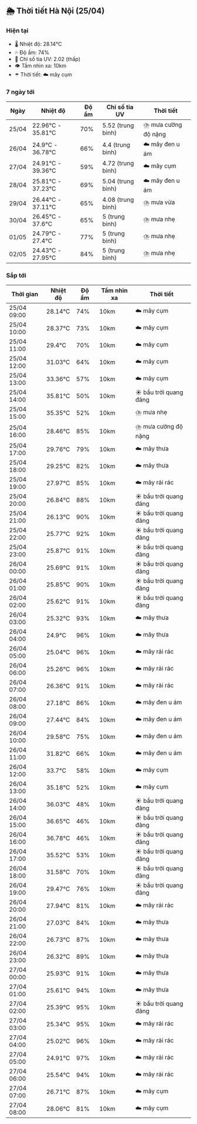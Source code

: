 ## 🌦️ Thời tiết Hà Nội (25/04)

### Hiện tại

- 🌡️ Nhiệt độ: 28.14℃
- 💦 Độ ẩm: 74%
- 🌟 Chỉ số tia UV: 2.02 (thấp)
- 👁️ Tầm nhìn xa: 10km
- ☂️ Thời tiết: ☁️ mây cụm

### 7 ngày tới

| Ngày | Nhiệt độ | Độ ẩm | Chỉ số tia UV | Thời tiết |
| --- | --- | --- | --- | --- |
| 25/04 | 22.96℃ - 35.81℃ | 70% | 5.52 (trung bình) | ⛈️ mưa cường độ nặng |
| 26/04 | 24.9℃ - 36.78℃ | 66% | 4.4 (trung bình) | ☁️ mây đen u ám |
| 27/04 | 24.91℃ - 39.36℃ | 59% | 4.72 (trung bình) | ☁️ mây cụm |
| 28/04 | 25.81℃ - 37.23℃ | 69% | 5.04 (trung bình) | ☁️ mây đen u ám |
| 29/04 | 26.44℃ - 37.11℃ | 65% | 4.08 (trung bình) | ⛈️ mưa vừa |
| 30/04 | 26.45℃ - 37.6℃ | 65% | 5 (trung bình) | ⛈️ mưa nhẹ |
| 01/05 | 24.79℃ - 27.4℃ | 77% | 5 (trung bình) | ⛈️ mưa nhẹ |
| 02/05 | 24.43℃ - 27.95℃ | 84% | 5 (trung bình) | ⛈️ mưa nhẹ |

### Sắp tới

| Thời gian | Nhiệt độ | Độ ẩm | Tầm nhìn xa | Thời tiết |
| --- | --- | --- | --- | --- |
| 25/04 09:00 | 28.14℃ | 74% | 10km | ☁️ mây cụm |
| 25/04 10:00 | 28.37℃ | 73% | 10km | ☁️ mây cụm |
| 25/04 11:00 | 29.4℃ | 70% | 10km | ☁️ mây cụm |
| 25/04 12:00 | 31.03℃ | 64% | 10km | ☁️ mây cụm |
| 25/04 13:00 | 33.36℃ | 57% | 10km | ☁️ mây cụm |
| 25/04 14:00 | 35.81℃ | 50% | 10km | ☀️ bầu trời quang đãng |
| 25/04 15:00 | 35.35℃ | 52% | 10km | ⛈️ mưa nhẹ |
| 25/04 16:00 | 28.46℃ | 85% | 10km | ⛈️ mưa cường độ nặng |
| 25/04 17:00 | 29.76℃ | 79% | 10km | ☁️ mây thưa |
| 25/04 18:00 | 29.25℃ | 82% | 10km | ☁️ mây thưa |
| 25/04 19:00 | 27.97℃ | 85% | 10km | ☁️ mây rải rác |
| 25/04 20:00 | 26.84℃ | 88% | 10km | ☀️ bầu trời quang đãng |
| 25/04 21:00 | 26.13℃ | 90% | 10km | ☀️ bầu trời quang đãng |
| 25/04 22:00 | 25.77℃ | 92% | 10km | ☀️ bầu trời quang đãng |
| 25/04 23:00 | 25.87℃ | 91% | 10km | ☀️ bầu trời quang đãng |
| 26/04 00:00 | 25.69℃ | 91% | 10km | ☀️ bầu trời quang đãng |
| 26/04 01:00 | 25.85℃ | 90% | 10km | ☀️ bầu trời quang đãng |
| 26/04 02:00 | 25.62℃ | 91% | 10km | ☀️ bầu trời quang đãng |
| 26/04 03:00 | 25.32℃ | 93% | 10km | ☁️ mây thưa |
| 26/04 04:00 | 24.9℃ | 96% | 10km | ☁️ mây thưa |
| 26/04 05:00 | 25.04℃ | 96% | 10km | ☁️ mây rải rác |
| 26/04 06:00 | 25.26℃ | 96% | 10km | ☁️ mây rải rác |
| 26/04 07:00 | 26.36℃ | 91% | 10km | ☁️ mây rải rác |
| 26/04 08:00 | 27.18℃ | 86% | 10km | ☁️ mây đen u ám |
| 26/04 09:00 | 27.44℃ | 84% | 10km | ☁️ mây đen u ám |
| 26/04 10:00 | 29.58℃ | 75% | 10km | ☁️ mây đen u ám |
| 26/04 11:00 | 31.82℃ | 66% | 10km | ☁️ mây đen u ám |
| 26/04 12:00 | 33.7℃ | 58% | 10km | ☁️ mây cụm |
| 26/04 13:00 | 35.18℃ | 52% | 10km | ☁️ mây cụm |
| 26/04 14:00 | 36.03℃ | 48% | 10km | ☀️ bầu trời quang đãng |
| 26/04 15:00 | 36.65℃ | 46% | 10km | ☀️ bầu trời quang đãng |
| 26/04 16:00 | 36.78℃ | 46% | 10km | ☀️ bầu trời quang đãng |
| 26/04 17:00 | 35.52℃ | 53% | 10km | ☀️ bầu trời quang đãng |
| 26/04 18:00 | 31.58℃ | 70% | 10km | ☀️ bầu trời quang đãng |
| 26/04 19:00 | 29.47℃ | 76% | 10km | ☀️ bầu trời quang đãng |
| 26/04 20:00 | 27.94℃ | 81% | 10km | ☁️ mây rải rác |
| 26/04 21:00 | 27.03℃ | 84% | 10km | ☁️ mây thưa |
| 26/04 22:00 | 26.73℃ | 87% | 10km | ☁️ mây thưa |
| 26/04 23:00 | 26.32℃ | 89% | 10km | ☁️ mây thưa |
| 27/04 00:00 | 25.93℃ | 91% | 10km | ☁️ mây thưa |
| 27/04 01:00 | 25.61℃ | 94% | 10km | ☁️ mây thưa |
| 27/04 02:00 | 25.39℃ | 95% | 10km | ☀️ bầu trời quang đãng |
| 27/04 03:00 | 25.34℃ | 95% | 10km | ☁️ mây rải rác |
| 27/04 04:00 | 25.02℃ | 96% | 10km | ☁️ mây rải rác |
| 27/04 05:00 | 24.91℃ | 97% | 10km | ☁️ mây rải rác |
| 27/04 06:00 | 25.54℃ | 94% | 10km | ☁️ mây rải rác |
| 27/04 07:00 | 26.71℃ | 87% | 10km | ☁️ mây cụm |
| 27/04 08:00 | 28.06℃ | 81% | 10km | ☁️ mây cụm |
